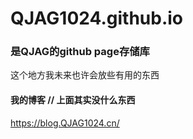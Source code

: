 # QJAG1024.github.io
### 是QJAG的github page存储库
这个地方我未来也许会放些有用的东西

#### 我的博客 // 上面其实没什么东西
https://blog.QJAG1024.cn/
